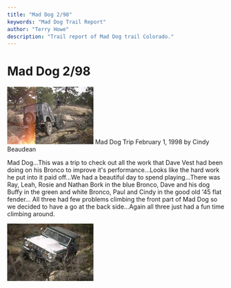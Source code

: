 ```yaml
---
title: "Mad Dog 2/98"
keywords: "Mad Dog Trail Report"
author: "Terry Howe"
description: "Trail report of Mad Dog trail Colorado."
---
```

# Mad Dog 2/98

![Paul on Mad Dog](../../img/terry/trail/md980201.jpg) Mad Dog Trip
February 1, 1998
by
Cindy Beaudean

Mad Dog...This was a trip to check out all the work that Dave Vest had been doing on his Bronco to improve it's performance...Looks like the hard work he put into it paid off...We had a beautiful day to spend playing...There was Ray, Leah, Rosie and Nathan Bork in the blue Bronco, Dave and his dog Buffy in the green and white Bronco, Paul and Cindy in the good old '45 flat fender... All three had few problems climbing the front part of Mad Dog so we decided to have a go at the back side...Again all three just had a fun time climbing around.

![Dave on Mad Dog](../../img/terry/trail/md980202.jpg)